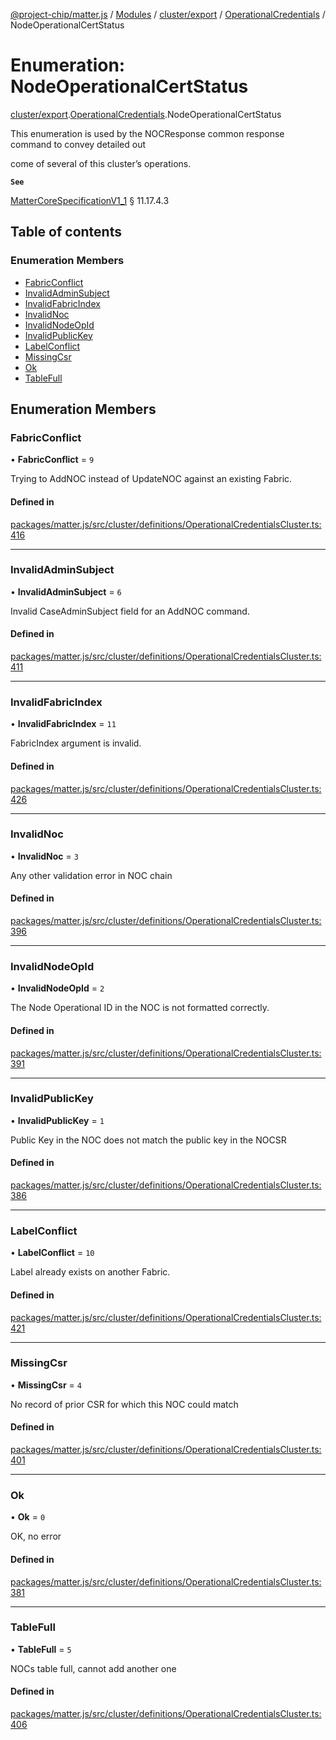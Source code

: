 [@project-chip/matter.js](../README.md) / [Modules](../modules.md) / [cluster/export](../modules/cluster_export.md) / [OperationalCredentials](../modules/cluster_export.OperationalCredentials.md) / NodeOperationalCertStatus

# Enumeration: NodeOperationalCertStatus

[cluster/export](../modules/cluster_export.md).[OperationalCredentials](../modules/cluster_export.OperationalCredentials.md).NodeOperationalCertStatus

This enumeration is used by the NOCResponse common response command to convey detailed out

come of several of this cluster’s operations.

**`See`**

[MatterCoreSpecificationV1_1](../interfaces/spec_export.MatterCoreSpecificationV1_1.md) § 11.17.4.3

## Table of contents

### Enumeration Members

- [FabricConflict](cluster_export.OperationalCredentials.NodeOperationalCertStatus.md#fabricconflict)
- [InvalidAdminSubject](cluster_export.OperationalCredentials.NodeOperationalCertStatus.md#invalidadminsubject)
- [InvalidFabricIndex](cluster_export.OperationalCredentials.NodeOperationalCertStatus.md#invalidfabricindex)
- [InvalidNoc](cluster_export.OperationalCredentials.NodeOperationalCertStatus.md#invalidnoc)
- [InvalidNodeOpId](cluster_export.OperationalCredentials.NodeOperationalCertStatus.md#invalidnodeopid)
- [InvalidPublicKey](cluster_export.OperationalCredentials.NodeOperationalCertStatus.md#invalidpublickey)
- [LabelConflict](cluster_export.OperationalCredentials.NodeOperationalCertStatus.md#labelconflict)
- [MissingCsr](cluster_export.OperationalCredentials.NodeOperationalCertStatus.md#missingcsr)
- [Ok](cluster_export.OperationalCredentials.NodeOperationalCertStatus.md#ok)
- [TableFull](cluster_export.OperationalCredentials.NodeOperationalCertStatus.md#tablefull)

## Enumeration Members

### FabricConflict

• **FabricConflict** = ``9``

Trying to AddNOC instead of UpdateNOC against an existing Fabric.

#### Defined in

[packages/matter.js/src/cluster/definitions/OperationalCredentialsCluster.ts:416](https://github.com/project-chip/matter.js/blob/dfd1dc35/packages/matter.js/src/cluster/definitions/OperationalCredentialsCluster.ts#L416)

___

### InvalidAdminSubject

• **InvalidAdminSubject** = ``6``

Invalid CaseAdminSubject field for an AddNOC command.

#### Defined in

[packages/matter.js/src/cluster/definitions/OperationalCredentialsCluster.ts:411](https://github.com/project-chip/matter.js/blob/dfd1dc35/packages/matter.js/src/cluster/definitions/OperationalCredentialsCluster.ts#L411)

___

### InvalidFabricIndex

• **InvalidFabricIndex** = ``11``

FabricIndex argument is invalid.

#### Defined in

[packages/matter.js/src/cluster/definitions/OperationalCredentialsCluster.ts:426](https://github.com/project-chip/matter.js/blob/dfd1dc35/packages/matter.js/src/cluster/definitions/OperationalCredentialsCluster.ts#L426)

___

### InvalidNoc

• **InvalidNoc** = ``3``

Any other validation error in NOC chain

#### Defined in

[packages/matter.js/src/cluster/definitions/OperationalCredentialsCluster.ts:396](https://github.com/project-chip/matter.js/blob/dfd1dc35/packages/matter.js/src/cluster/definitions/OperationalCredentialsCluster.ts#L396)

___

### InvalidNodeOpId

• **InvalidNodeOpId** = ``2``

The Node Operational ID in the NOC is not formatted correctly.

#### Defined in

[packages/matter.js/src/cluster/definitions/OperationalCredentialsCluster.ts:391](https://github.com/project-chip/matter.js/blob/dfd1dc35/packages/matter.js/src/cluster/definitions/OperationalCredentialsCluster.ts#L391)

___

### InvalidPublicKey

• **InvalidPublicKey** = ``1``

Public Key in the NOC does not match the public key in the NOCSR

#### Defined in

[packages/matter.js/src/cluster/definitions/OperationalCredentialsCluster.ts:386](https://github.com/project-chip/matter.js/blob/dfd1dc35/packages/matter.js/src/cluster/definitions/OperationalCredentialsCluster.ts#L386)

___

### LabelConflict

• **LabelConflict** = ``10``

Label already exists on another Fabric.

#### Defined in

[packages/matter.js/src/cluster/definitions/OperationalCredentialsCluster.ts:421](https://github.com/project-chip/matter.js/blob/dfd1dc35/packages/matter.js/src/cluster/definitions/OperationalCredentialsCluster.ts#L421)

___

### MissingCsr

• **MissingCsr** = ``4``

No record of prior CSR for which this NOC could match

#### Defined in

[packages/matter.js/src/cluster/definitions/OperationalCredentialsCluster.ts:401](https://github.com/project-chip/matter.js/blob/dfd1dc35/packages/matter.js/src/cluster/definitions/OperationalCredentialsCluster.ts#L401)

___

### Ok

• **Ok** = ``0``

OK, no error

#### Defined in

[packages/matter.js/src/cluster/definitions/OperationalCredentialsCluster.ts:381](https://github.com/project-chip/matter.js/blob/dfd1dc35/packages/matter.js/src/cluster/definitions/OperationalCredentialsCluster.ts#L381)

___

### TableFull

• **TableFull** = ``5``

NOCs table full, cannot add another one

#### Defined in

[packages/matter.js/src/cluster/definitions/OperationalCredentialsCluster.ts:406](https://github.com/project-chip/matter.js/blob/dfd1dc35/packages/matter.js/src/cluster/definitions/OperationalCredentialsCluster.ts#L406)
